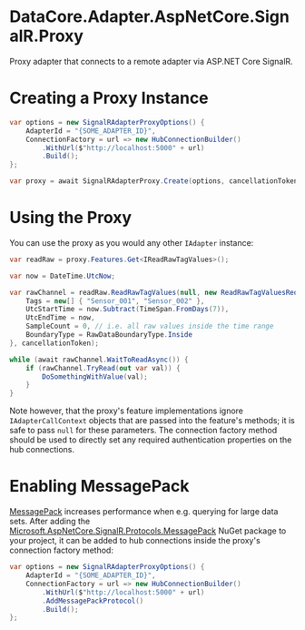 ﻿# DataCore.Adapter.AspNetCore.SignalR.Proxy

Proxy adapter that connects to a remote adapter via ASP.NET Core SignalR.


# Creating a Proxy Instance

```csharp
var options = new SignalRAdapterProxyOptions() {
	AdapterId = "{SOME_ADAPTER_ID}",
	ConnectionFactory = url => new HubConnectionBuilder()
        .WithUrl($"http://localhost:5000" + url)
        .Build();
};

var proxy = await SignalRAdapterProxy.Create(options, cancellationToken);
```


# Using the Proxy

You can use the proxy as you would any other `IAdapter` instance:

```csharp
var readRaw = proxy.Features.Get<IReadRawTagValues>();

var now = DateTime.UtcNow;

var rawChannel = readRaw.ReadRawTagValues(null, new ReadRawTagValuesRequest() {
	Tags = new[] { "Sensor_001", "Sensor_002" },
	UtcStartTime = now.Subtract(TimeSpan.FromDays(7)),
	UtcEndTime = now,
	SampleCount = 0, // i.e. all raw values inside the time range
	BoundaryType = RawDataBoundaryType.Inside
}, cancellationToken);

while (await rawChannel.WaitToReadAsync()) {
	if (rawChannel.TryRead(out var val)) {
		DoSomethingWithValue(val);
	}
}
```

Note however, that the proxy's feature implementations ignore `IAdapterCallContext` objects that are passed into the feature's methods; it is safe to pass `null` for these parameters. The connection factory method should be used to directly set any required authentication properties on the hub connections.


# Enabling MessagePack

[MessagePack](https://docs.microsoft.com/en-us/aspnet/core/signalr/messagepackhubprotocol) increases performance when e.g. querying for large data sets. After adding the [Microsoft.AspNetCore.SignalR.Protocols.MessagePack](https://www.nuget.org/packages/Microsoft.AspNetCore.SignalR.Protocols.MessagePack) NuGet package to your project, it can be added to hub connections inside the proxy's connection factory method:

```csharp
var options = new SignalRAdapterProxyOptions() {
	AdapterId = "{SOME_ADAPTER_ID}",
	ConnectionFactory = url => new HubConnectionBuilder()
        .WithUrl($"http://localhost:5000" + url)
        .AddMessagePackProtocol()
        .Build();
};
```